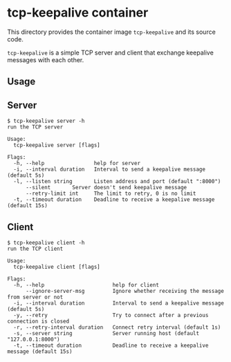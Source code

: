 tcp-keepalive container
===============

This directory provides the container image `tcp-keepalive` and its source code.

`tcp-keepalive` is a simple TCP server and client that exchange keepalive messages with each other.

Usage
-----

Server
-----

```console
$ tcp-keepalive server -h
run the TCP server

Usage:
  tcp-keepalive server [flags]

Flags:
  -h, --help                help for server
  -i, --interval duration   Interval to send a keepalive message (default 5s)
  -l, --listen string       Listen address and port (default ":8000")
      --silent       Server doesn't send keepalive message
      --retry-limit int     The limit to retry, 0 is no limit
  -t, --timeout duration    Deadline to receive a keepalive message (default 15s)
```

Client
-----

```console
$ tcp-keepalive client -h
run the TCP client

Usage:
  tcp-keepalive client [flags]

Flags:
  -h, --help                      help for client
      --ignore-server-msg         Ignore whether receiving the message from server or not
  -i, --interval duration         Interval to send a keepalive message (default 5s)
  -y, --retry                     Try to connect after a previous connection is closed
  -r, --retry-interval duration   Connect retry interval (default 1s)
  -s, --server string             Server running host (default "127.0.0.1:8000")
  -t, --timeout duration          Deadline to receive a keepalive message (default 15s)
```
